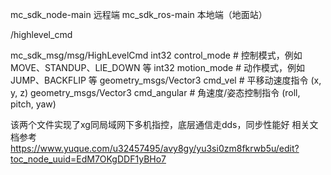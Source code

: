 mc_sdk_node-main 远程端
mc_sdk_ros-main 本地端（地面站）


/highlevel_cmd

mc_sdk_msg/msg/HighLevelCmd
int32 control_mode        # 控制模式，例如 MOVE、STANDUP、LIE_DOWN 等
int32 motion_mode         # 动作模式，例如 JUMP、BACKFLIP 等
geometry_msgs/Vector3 cmd_vel     # 平移动速度指令 (x, y, z)
geometry_msgs/Vector3 cmd_angular # 角速度/姿态控制指令 (roll, pitch, yaw)


该两个文件实现了xg同局域网下多机指控，底层通信走dds，同步性能好
相关文档参考
https://www.yuque.com/u32457495/avy8gy/yu3si0zm8fkrwb5u/edit?toc_node_uuid=EdM7OKgDDF1yBHo7
